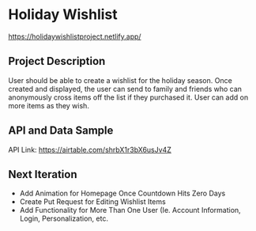 # Holiday Wishlist

https://holidaywishlistproject.netlify.app/

## Project Description

User should be able to create a wishlist for the holiday season. Once created and displayed, the user can send to family and friends who can anonymously cross items off the list if they purchased it. User can add on more items as they wish.

## API and Data Sample

API Link: https://airtable.com/shrbX1r3bX6usJv4Z

## Next Iteration

- Add Animation for Homepage Once Countdown Hits Zero Days
- Create Put Request for Editing Wishlist Items
- Add Functionality for More Than One User (Ie. Account Information, Login, Personalization, etc.

